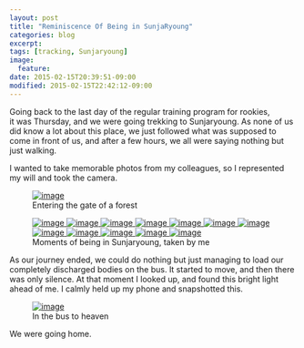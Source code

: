 ```yaml
---
layout: post
title: "Reminiscence Of Being in SunjaRyoung"
categories: blog
excerpt:
tags: [tracking, Sunjaryoung]
image:
  feature:
date: 2015-02-15T20:39:51-09:00
modified: 2015-02-15T22:42:12-09:00
---
```


Going back to the last day of the regular training program for rookies,  
it was Thursday, and we were going trekking to Sunjaryoung.
As none of us did know a lot about this place, we just followed what was supposed to come in front of us, and after a few hours, we all were saying nothing but just walking.

I wanted to take memorable photos from my colleagues, so I represented my will and took the camera.

<figure>
	<a href="/images/20150215_sunjaryoung/IMG_4120.JPG" class="image-popup">
		<img src="/images/20150215_sunjaryoung/thumbnail/IMG_4120_600x400.JPG" alt="image">
	</a>
	<figcaption>Entering the gate of a forest</figcaption>
</figure>

<figure class="third">
	<a href="/images/20150215_sunjaryoung/IMG_4121.JPG" class="image-popup">
		<img src="/images/20150215_sunjaryoung/thumbnail/IMG_4121_600x400.JPG" alt="image">
	</a>
	<a href="/images/20150215_sunjaryoung/IMG_4151.JPG" class="image-popup">
		<img src="/images/20150215_sunjaryoung/thumbnail/IMG_4151_600x400.JPG" alt="image">
	</a>
	<a href="/images/20150215_sunjaryoung/IMG_4153.JPG" class="image-popup">
		<img src="/images/20150215_sunjaryoung/thumbnail/IMG_4153_600x400.JPG" alt="image">
	</a>
	<a href="/images/20150215_sunjaryoung/IMG_4173.JPG" class="image-popup">
		<img src="/images/20150215_sunjaryoung/thumbnail/IMG_4173_600x400.JPG" alt="image">
	</a>
	<a href="/images/20150215_sunjaryoung/IMG_4189.JPG" class="image-popup">
		<img src="/images/20150215_sunjaryoung/thumbnail/IMG_4189_600x400.JPG" alt="image">
	</a>
	<a href="/images/20150215_sunjaryoung/IMG_4199.JPG" class="image-popup">
		<img src="/images/20150215_sunjaryoung/thumbnail/IMG_4199_600x400.JPG" alt="image">
	</a>
	<a href="/images/20150215_sunjaryoung/IMG_4202.JPG" class="image-popup">
		<img src="/images/20150215_sunjaryoung/thumbnail/IMG_4202_600x400.JPG" alt="image">
	</a>
	<a href="/images/20150215_sunjaryoung/IMG_4214.JPG" class="image-popup">
		<img src="/images/20150215_sunjaryoung/thumbnail/IMG_4214_300x400.JPG" alt="image">
	</a>
	<a href="/images/20150215_sunjaryoung/IMG_4215.JPG" class="image-popup">
		<img src="/images/20150215_sunjaryoung/thumbnail/IMG_4215_300x400.JPG" alt="image">
	</a>
	<a href="/images/20150215_sunjaryoung/IMG_4225.jpg" class="image-popup">
		<img src="/images/20150215_sunjaryoung/thumbnail/IMG_4225_600x400.jpg" alt="image">
	</a>
	<a href="/images/20150215_sunjaryoung/IMG_4237.JPG" class="image-popup">
		<img src="/images/20150215_sunjaryoung/thumbnail/IMG_4237_600x400.JPG" alt="image">
	</a>
	<a href="/images/20150215_sunjaryoung/IMG_20150108_122858.jpg" class="image-popup">
		<img src="/images/20150215_sunjaryoung/thumbnail/IMG_20150108_122858_300x400.jpg" alt="image">
	</a>
	<figcaption>Moments of being in Sunjaryoung, taken by me</figcaption>
</figure>

As our journey ended, we could do nothing but just managing to load our completely discharged bodies on the bus. It started to move, and then there was only silence. At that moment I looked up, and found this bright light ahead of me. I calmly held up my phone and snapshotted this.

<figure>
	<a href="/images/20150215_sunjaryoung/bus_to_heaven.jpg" class="image-popup">
		<img src="/images/20150215_sunjaryoung/thumbnail/bus_to_heaven_540x400.jpg" alt="image">
	</a>
	<figcaption>In the bus to heaven</figcaption>
</figure>

We were going home.
